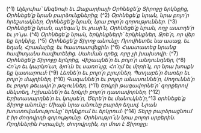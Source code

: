 
(^1) _Ալելուիա՝ Անգեոսի եւ Զաքարիայի
Օրհնեցե՛ք Տիրոջը երկնքից,
Օրհնեցե՛ք նրան բարձունքներից,_
(^2) _Օրհնեցե՛ք նրան, նրա բոլո՛ր հրեշտակներ,
Օրհնեցե՛ք նրան, նրա բոլո՛ր զորություններ._
(^3) _Օրհնեցե՛ք նրան, արեգա՛կ եւ լուսի՛ն,
Օրհնեցե՛ք նրան, ողջ աստղե՛ր եւ լո՛ւյս._
(^4) _Օրհնեցե՛ք նրան, երկինքների՛ երկինքներ,
Ջրե՛ր, որ վեր եք երկնից,_
(^5) _Օրհնեցե՛ք Տիրոջ անունը։
Որովհետեւ նա ասաց, եւ եղան,
Հրամայեց, եւ հաստատվեցին։_
(^6) _Հաստատեց նրանց հավիտյանս հավիտենից.
Սահման դրեց, որը չի խախտվի։_
(^7) _Օրհնեցե՛ք Տիրոջը երկրից,
Վիշապնե՛ր եւ բոլո՛ր անդունդներ,_
(^8) _Հո՛ւր եւ կարկո՛ւտ, ձյո՛ւն եւ սառո՛ւյց,
Հո՛ղմ եւ մրրի՛կ, որ նրա խոսքն եք կատարում։_
(^9) _Լեռնե՛ր եւ բոլո՛ր բլուրներ,
Պտղաբե՛ր ծառեր եւ բոլո՛ր մայրիներ,_
(^10) _Գազաննե՛ր եւ բոլոր անասուննե՛ր,
Սողուննե՛ր եւ բոլոր թեւավո՛ր թռչուններ,_
(^11) _Երկրի թագավորնե՛ր՝ զորքերով մեկտեղ,
Իշխաննե՛ր եւ երկրի բոլո՛ր դատավորներ,_
(^12) _Երիտասարդնե՛ր եւ կույսե՛ր,
Ծերե՛ր եւ մանուկնե՛ր,_^13 _օրհնեցե՛ք Տիրոջ անունը։
Միայն նրա անունը բարձր եղավ.
Նրան խոստովանությունը՝ երկնքում եւ երկրում։_
(^14) _Տերը բարձրացնում է իր ժողովրդի զորությունը.
Օրհնությո՜ւն նրա բոլոր սրբերին.
Որդիներին Իսրայելի,
Ժողովրդին, որ մոտ է Տիրոջը։_
